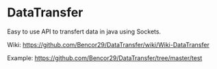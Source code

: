 # DataTransfer

Easy to use API to transfert data in java using Sockets.

Wiki: https://github.com/Bencor29/DataTransfer/wiki/Wiki-DataTransfer

Example: https://github.com/Bencor29/DataTransfer/tree/master/test

